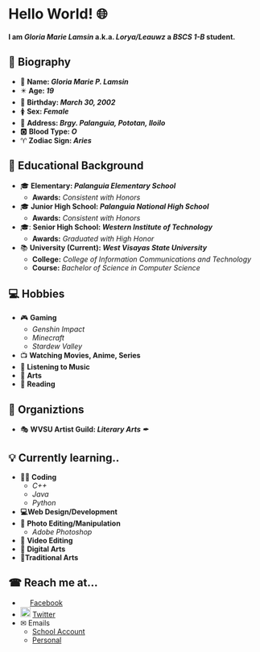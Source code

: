 # Hello World! :globe_with_meridians:
**I am _Gloria Marie Lamsin_ a.k.a. _Lorya/Leauwz_ a _BSCS 1-B_ student.**
## :memo: Biography ##
- :page_facing_up: **Name: _Gloria Marie P. Lamsin_**
- :eight_pointed_black_star: **Age: _19_**
- :birthday: **Birthday: _March 30, 2002_**
- :womens: **Sex: _Female_**
- :house_with_garden: **Address: _Brgy. Palanguia, Pototan, Iloilo_**
- :o2: **Blood Type: _O_**
- :aries: **Zodiac Sign: _Aries_**

## :school: Educational Background ##
- :mortar_board: **Elementary: _Palanguia Elementary School_**
  - **Awards:** *Consistent with Honors*
- :mortar_board: **Junior High School: _Palanguia National High School_**
  - **Awards:** *Consistent with Honors*
- :mortar_board:: **Senior High School: _Western Institute of Technology_**
  - **Awards:** *Graduated with High Honor*
- 📚 **University (Current): _West Visayas State University_**
  - **College:** *College of Information Communications and Technology*
  - **Course:** *Bachelor of Science in Computer Science*

## :computer: Hobbies ##
- :video_game: **Gaming**
  - *Genshin Impact*
  - *Minecraft*
  - *Stardew Valley*
- :tv: **Watching Movies, Anime, Series**
- :musical_note: **Listening to Music**
- 🎨 **Arts**
- 📖 **Reading**
  
## :office: Organiztions ##
- 🎭 **WVSU Artist Guild: _Literary Arts ✒_**

## :bulb: Currently learning.. ##
- 👩‍💻 **Coding**
  - *C++*
  - *Java*
  - *Python*
- **💻Web Design/Development**
- :milky_way: **Photo Editing/Manipulation**
  - *Adobe Photoshop*
- 🎥 **Video Editing**
- :sunrise_over_mountains: **Digital Arts**
- 🎨**Traditional Arts**

## ☎ Reach me at... ##
- <img src="https://github.com/Loryaa/Icons/blob/main/facebook-icon.svg" width="15" height="15"> [Facebook](https://web.facebook.com/loryaa.me) 
- <img src="https://github.com/Loryaa/Icons/blob/main/Twitter-Icon-Circle.svg" width="20" height="20"> [Twitter](https://twitter.com/_loryaaa)
- ✉ Emails
  - [School Account](gloriamarie.lamsin@wvsu.edu.ph)
  - [Personal](gloriamarielamsin@gmail.com)


